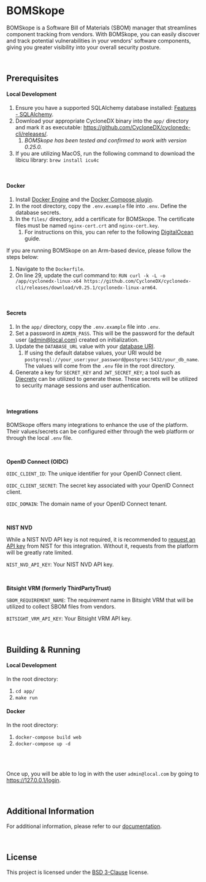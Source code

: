 # BOMSkope

BOMSkope is a Software Bill of Materials (SBOM) manager that streamlines component tracking from vendors. With BOMSkope, you can easily discover and track potential vulnerabilities in your vendors' software components, giving you greater visibility into your overall security posture.

<br>

## Prerequisites

#### Local Development

1. Ensure you have a supported SQLAlchemy database installed: [Features - SQLAlchemy](https://www.sqlalchemy.org/features.html).
2. Download your appropriate CycloneDX binary into the `app/` directory and mark it as executable: https://github.com/CycloneDX/cyclonedx-cli/releases/.
    1. *BOMSkope has been tested and confirmed to work with version 0.25.0.*
3. If you are utilizing MacOS, run the following command to download the libicu library: `brew install icu4c`

<br>

#### Docker

1. Install [Docker Engine](https://docs.docker.com/engine/install/) and the [Docker Compose plugin](https://docs.docker.com/compose/install/linux/).
2. In the root directory, copy the `.env.example` file into `.env`. Define the database secrets.
3. In the `files/` directory, add a certificate for BOMSkope. The certificate files must be named `nginx-cert.crt` and `nginx-cert.key`.
    1. For instructions on this, you can refer to the following [DigitalOcean](https://www.digitalocean.com/community/tutorials/how-to-create-a-self-signed-ssl-certificate-for-nginx-in-ubuntu) guide.

If you are running BOMSkope on an Arm-based device, please follow the steps below:

1. Navigate to the `Dockerfile`.
2. On line 29, update the curl command to: `RUN curl -k -L -o /app/cyclonedx-linux-x64 https://github.com/CycloneDX/cyclonedx-cli/releases/download/v0.25.1/cyclonedx-linux-arm64`.

<br>

#### Secrets

1. In the `app/` directory, copy the `.env.example` file into `.env`.
2. Set a password in `ADMIN_PASS`. This will be the password for the default user (admin@local.com) created on initialization.
3. Update the `DATABASE_URL` value with your [database URI](https://metacpan.org/pod/URI::db#Format).
    1. If using the default databse values, your URI would be `postgresql://your_user:your_password@postgres:5432/your_db_name`. The values will come from the `.env` file in the root directory. 
4. Generate a key for `SECRET_KEY` and `JWT_SECRET_KEY`; a tool such as [Djecrety](https://djecrety.ir/) can be utilized to generate these. These secrets will be utilized to security manage sessions and user authentication.


<br>

#### Integrations

BOMSkope offers many integrations to enhance the use of the platform. Their values/secrets can be configured either through the web platform or through the local `.env` file.

<br>

**OpenID Connect (OIDC)**

`OIDC_CLIENT_ID`: The unique identifier for your OpenID Connect client.

`OIDC_CLIENT_SECRET`: The secret key associated with your OpenID Connect client.

`OIDC_DOMAIN`: The domain name of your OpenID Connect tenant.

<br>

**NIST NVD**

While a NIST NVD API key is not required, it is recommended to [request an API key](https://nvd.nist.gov/developers/request-an-api-key) from NIST for this integration. Without it, requests from the platform will be greatly rate limited.

`NIST_NVD_API_KEY`: Your NIST NVD API key.

<br>

**Bitsight VRM (formerly ThirdPartyTrust)**

`SBOM_REQUIREMENT_NAME`: The requirement name in Bitsight VRM that will be utilized to collect SBOM files from vendors.

`BITSIGHT_VRM_API_KEY`: Your Bitsight VRM API key.

<br>

## Building & Running

#### Local Development

In the root directory:

1. `cd app/`
2. `make run`


#### Docker

In the root directory:

1. `docker-compose build web`
2. `docker-compose up -d`


<br>
<br>

Once up, you will be able to log in with the user `admin@local.com` by going to https://127.0.0.1/login.

<br>

## Additional Information

For additional information, please refer to our [documentation](https://github.com/netskopeoss/BOMSkope/blob/main/BOMSkope%20-%20Documentation.pdf).

<br>

## License

This project is licensed under the [BSD 3-Clause](https://github.com/netSkope/project-emu/blob/develop/LICENSE) license.
